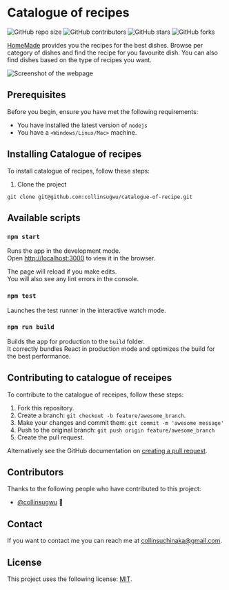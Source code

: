 # Catalogue of recipes

<!--- These are examples. See https://shields.io for others or to customize this set of shields. You might want to include dependencies, project status and licence info here --->
![GitHub repo size](https://img.shields.io/github/repo-size/collinsugwu/catalogue-of-recipe)
![GitHub contributors](https://img.shields.io/github/contributors/collinsugwu/catalogue-of-recipe)
![GitHub stars](https://img.shields.io/github/stars/collinsugwu/catalogue-of-recipe?style=social)
![GitHub forks](https://img.shields.io/github/forks/collinsugwu/catalogue-of-recipe?style=social)

[HomeMade](https://xenodochial-fermat-cc6497.netlify.app/) provides you the recipes for the best dishes. Browse per category of dishes and find the recipe for you favourite dish. You can also find dishes based on the type of recipes you want.

![Screenshot of the webpage](https://github.com/collinsugwu/catalogue-of-recipe/blob/implement-catalogue/src/images/recipes.gif)

## Prerequisites

Before you begin, ensure you have met the following requirements:
<!--- These are just example requirements. Add, duplicate or remove as required --->
* You have installed the latest version of `nodejs`
* You have a `<Windows/Linux/Mac>` machine.

## Installing Catalogue of recipes

To install catalogue of recipes, follow these steps:

1. Clone the project
```
git clone git@github.com:collinsugwu/catalogue-of-recipe.git
```
## Available scripts

### `npm start`

Runs the app in the development mode.<br />
Open [http://localhost:3000](http://localhost:3000) to view it in the browser.

The page will reload if you make edits.<br />
You will also see any lint errors in the console.

### `npm test`

Launches the test runner in the interactive watch mode.<br />

### `npm run build`

Builds the app for production to the `build` folder.<br />
It correctly bundles React in production mode and optimizes the build for the best performance.


## Contributing to catalogue of receipes
<!--- If your README is long or you have some specific process or steps you want contributors to follow, consider creating a separate CONTRIBUTING.md file--->
To contribute to the catalogue of receipes, follow these steps:

1. Fork this repository.
2. Create a branch: `git checkout -b feature/awesome_branch`.
3. Make your changes and commit them: `git commit -m 'awesome message'`
4. Push to the original branch: `git push origin feature/awesome_branch`
5. Create the pull request.

Alternatively see the GitHub documentation on [creating a pull request](https://help.github.com/en/github/collaborating-with-issues-and-pull-requests/creating-a-pull-request).

## Contributors

Thanks to the following people who have contributed to this project:

* [@collinsugwu](https://github.com/collinsugwu) 📖


## Contact

If you want to contact me you can reach me at <collinsuchinaka@gmail.com>.

## License
<!--- If you're not sure which open license to use see https://choosealicense.com/--->

This project uses the following license: [MIT](<link>).
